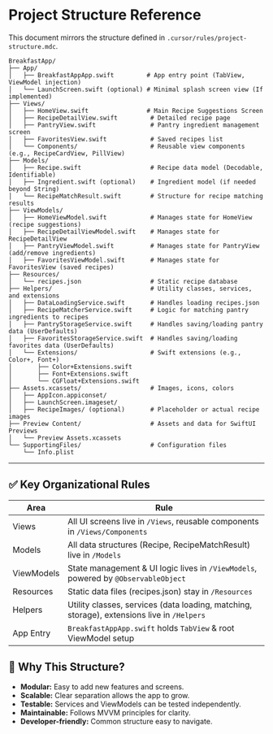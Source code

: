 # Project Structure Reference

This document mirrors the structure defined in `.cursor/rules/project-structure.mdc`.

```
BreakfastApp/
├── App/
│   ├── BreakfastAppApp.swift         # App entry point (TabView, ViewModel injection)
│   └── LaunchScreen.swift (optional) # Minimal splash screen view (If implemented)
├── Views/
│   ├── HomeView.swift                # Main Recipe Suggestions Screen
│   ├── RecipeDetailView.swift         # Detailed recipe page
│   ├── PantryView.swift               # Pantry ingredient management screen
│   ├── FavoritesView.swift            # Saved recipes list
│   └── Components/                    # Reusable view components (e.g., RecipeCardView, PillView)
├── Models/
│   ├── Recipe.swift                   # Recipe data model (Decodable, Identifiable)
│   ├── Ingredient.swift (optional)    # Ingredient model (if needed beyond String)
│   └── RecipeMatchResult.swift        # Structure for recipe matching results
├── ViewModels/
│   ├── HomeViewModel.swift            # Manages state for HomeView (recipe suggestions)
│   ├── RecipeDetailViewModel.swift    # Manages state for RecipeDetailView
│   ├── PantryViewModel.swift          # Manages state for PantryView (add/remove ingredients)
│   ├── FavoritesViewModel.swift       # Manages state for FavoritesView (saved recipes)
├── Resources/
│   └── recipes.json                   # Static recipe database
├── Helpers/                           # Utility classes, services, and extensions
│   ├── DataLoadingService.swift       # Handles loading recipes.json
│   ├── RecipeMatcherService.swift     # Logic for matching pantry ingredients to recipes
│   ├── PantryStorageService.swift     # Handles saving/loading pantry data (UserDefaults)
│   ├── FavoritesStorageService.swift  # Handles saving/loading favorites data (UserDefaults)
│   └── Extensions/                    # Swift extensions (e.g., Color+, Font+)
│       ├── Color+Extensions.swift
│       ├── Font+Extensions.swift
│       └── CGFloat+Extensions.swift
├── Assets.xcassets/                   # Images, icons, colors
│   ├── AppIcon.appiconset/
│   ├── LaunchScreen.imageset/
│   ├── RecipeImages/ (optional)       # Placeholder or actual recipe images
├── Preview Content/                   # Assets and data for SwiftUI Previews
│   └── Preview Assets.xcassets
└── SupportingFiles/                   # Configuration files
    └── Info.plist
```

---
## ✅ Key Organizational Rules

| Area       | Rule                                                                                    |
| ---------- | --------------------------------------------------------------------------------------- |
| Views      | All UI screens live in `/Views`, reusable components in `/Views/Components`             |
| Models     | All data structures (Recipe, RecipeMatchResult) live in `/Models`                       |
| ViewModels | State management & UI logic lives in `/ViewModels`, powered by `@ObservableObject`      |
| Resources  | Static data files (recipes.json) stay in `/Resources`                                   |
| Helpers    | Utility classes, services (data loading, matching, storage), extensions live in `/Helpers` |
| App Entry  | `BreakfastAppApp.swift` holds `TabView` & root ViewModel setup                          |

## 🧠 Why This Structure?

- **Modular:** Easy to add new features and screens.
- **Scalable:** Clear separation allows the app to grow.
- **Testable:** Services and ViewModels can be tested independently.
- **Maintainable:** Follows MVVM principles for clarity.
- **Developer-friendly:** Common structure easy to navigate.
